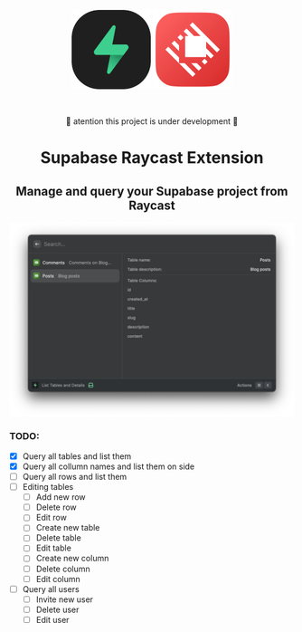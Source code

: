 <p align="center">
    <img src="./assets/command-icon.png" width="140px"/>
    <img src="./assets/raycast-icon.png" width="140px"/>
</p>

<br />

<p align="center">🚧 atention this project is under development 🚧</p>
<h1 align="center">Supabase Raycast Extension</h1>
<h2 align="center">
Manage and query your Supabase project from Raycast
</h2>

<p align="center">
    <img src="./assets/Screenshot.png" width="640px"/>
</p>

### TODO:

- [x] Query all tables and list them
- [x] Query all collumn names and list them on side
- [ ] Query all rows and list them
- [ ] Editing tables
  - [ ] Add new row
  - [ ] Delete row
  - [ ] Edit row
  - [ ] Create new table
  - [ ] Delete table
  - [ ] Edit table
  - [ ] Create new column
  - [ ] Delete column
  - [ ] Edit column
- [ ] Query all users
  - [ ] Invite new user
  - [ ] Delete user
  - [ ] Edit user
